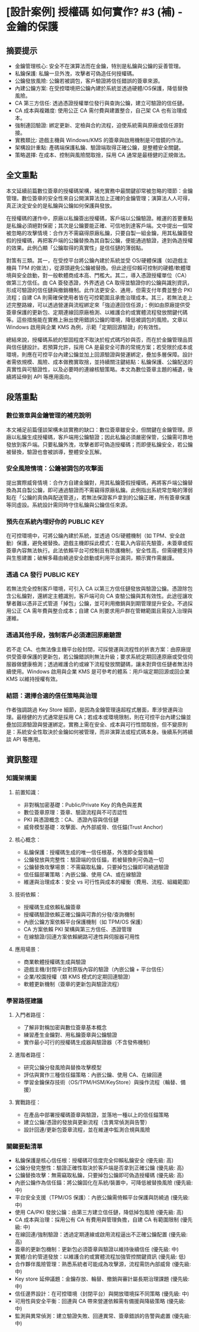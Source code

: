 # [設計案例] 授權碼 如何實作? #3 (補) - 金鑰的保護

## 摘要提示
- 金鑰管理核心: 安全不在演算法而在金鑰，特別是私鑰與公鑰的妥善管理。
- 私鑰保護: 私鑰一旦外洩，攻擊者可偽造任何授權碼。
- 公鑰發放風險: 公鑰若被調包，客戶驗證將信任錯誤的簽章來源。
- 內建公鑰方案: 在受控環境把公鑰內建於系統並透過硬體/OS保護，降低替換風險。
- CA 第三方信任: 透過憑證授權單位發行與查詢公鑰，建立可驗證的信任鏈。
- CA 成本與複雜度: 使用公正 CA 需付費與建置整合，自己架 CA 也有治理成本。
- 強制連回驗證: 綁定更新、定檢與合約流程，迫使系統需與原廠或信任源對接。
- 實務類比: 遊戲主機與 Windows/KMS 的簽章與啟用機制是可借鏡的作法。
- 架構設計重點: 產碼端保護私鑰、驗證端取得正確公鑰，是整體安全關鍵。
- 策略選擇: 在成本、控制與風險間取捨，採用 CA 通常是最穩健的正規做法。

## 全文重點
本文延續前篇數位簽章的授權碼架構，補充實務中最關鍵卻常被忽略的環節：金鑰管理。數位簽章的安全性來自公開演算法加上正確的金鑰管理；演算法人人可得，真正決定安全的是私鑰與公鑰如何保護與發放。

在授權碼的運作中，原廠以私鑰簽出授權碼，客戶端以公鑰驗證。維運的首要重點是私鑰必須絕對保密；其次是公鑰要能正確、可信地到達客戶端。文中提出一個常被忽略的攻擊情境：合作方不需竊得原廠私鑰，只要自製一組金鑰，用其私鑰簽發假的授權碼，再把客戶端的公鑰替換為其自製公鑰，便能通過驗證，達到偽造授權的效果。此例凸顯「公鑰取得的真實性」是信任鏈的薄弱點。

對策有三類。其一，在受控平台將公鑰內建於系統並受 OS/硬體保護（如遊戲主機與 TPM 的做法），從源頭避免公鑰被替換。但此途徑仰賴可控制的硬體/軟體環境與安全啟動，對一般軟體商成本高、門檻大。其二，導入憑證授權單位（CA）做第三方信任。由 CA 簽發憑證，外界透過 CA 取得並驗證你的公鑰與識別資訊，形成可驗證的信任鏈與撤銷機制。此作法更安全、通用，但需支付年費並整合 PKI 流程；自建 CA 則需確保使用者皆在可控範圍且承擔治理成本。其三，若無法走上述完整路線，可以透過營運與流程綁定來「強迫連回信任源」：例如由原廠提供受簽章保護的更新包、定期連線回原廠檢測、以維護合約或實體流程發放關鍵代碼等。這些措施能在實務上揪出使用錯誤公鑰的環境，降低被調包的風險。文章以 Windows 啟用與企業 KMS 為例，示範「定期回源驗證」的有效性。

總結來說，授權碼系統的堅固程度不取決於程式碼巧妙與否，而在於金鑰管理品質與信任鏈設計。若預算允許，採用 CA 是最安全可靠的常規方案；若受限於成本或環境，則應在可控平台內建公鑰並加上回源驗證與營運綁定，疊加多層保障。設計者需依規模、風險、成本做務實取捨，並持續關注鍵結點：私鑰保護、公鑰配送的真實性與可驗證性，以及必要時的連線核驗策略。本文為數位簽章主題的補遺，後續將延伸到 API 等應用面向。

## 段落重點
### 數位簽章與金鑰管理的補充說明
本文補足前篇僅談架構未談實務的缺口：數位簽章雖安全，但關鍵在金鑰管理。原廠以私鑰生成授權碼，客戶端用公鑰驗證；因此私鑰必須嚴密保管，公鑰需可靠地發放到客戶端。只要私鑰外洩，攻擊者即可偽造授權碼；而即便私鑰安全，若公鑰被替換，驗證也會被誤導，整體安全瓦解。

### 安全風險情境：公鑰被調包的攻擊面
提出實際威脅情境：合作方自建金鑰對，用其私鑰簽假授權碼，再將客戶端公鑰替換為其自製公鑰，即可通過驗證而不需竊得原廠私鑰。此例指出系統常忽略的薄弱點在「公鑰的真偽與配送管道」，若無法保證客戶拿到的公鑰正確，所有簽章保護等同虛設。系統設計需同時守住私鑰與公鑰信任來源。

### 預先在系統內埋好你的 PUBLIC KEY
在可控環境中，可將公鑰內建於系統，並透過 OS/硬體機制（如 TPM、安全啟動）保護，避免被替換。遊戲主機即採此模式：在載入內容前先驗簽，未簽章或假簽章內容無法執行。此法依賴平台可控制且有防護機制，安全性高，但需硬體支持與生態建置；破解多藉由繞過安全啟動或利用平台漏洞，顯示實作需嚴謹。

### 透過 CA 發行 PUBLIC KEY
若無法完全控制客戶環境，可引入 CA 以第三方信任鏈發放與驗證公鑰。憑證除包含公私鑰對，還綁定主體識別，客戶端可向 CA 查驗公鑰與其有效性。此途徑讓攻擊者難以憑非正式管道「掉包」公鑰，並可利用撤銷與到期管理提升安全。不過採用公正 CA 需年費與整合成本；自建 CA 則要求用戶群在管轄範圍且需投入治理與運維。

### 透過其他手段，強制客戶必須連回原廠驗證
若不走 CA、也無法像主機平台般封閉，可採營運與流程性的折衷方案：由原廠提供受簽章保護的更新包，若公鑰錯誤則無法升級；要求系統定期回連原廠或受信伺服器做健康檢測；透過維護合約或線下流程發放關鍵碼，讓未對齊信任鏈者無法持續使用。Windows 啟用與企業 KMS 是可參考的體系：用戶端定期回源或回企業 KMS 以維持授權有效。

### 結語：選擇合適的信任策略與治理
作者強調跳過 Key Store 細節，是因為金鑰管理遠超程式層面，牽涉營運與治理。最穩健的方式通常是採用 CA；若成本或環境限制，則在可控平台內建公鑰並疊加回源驗證與營運綁定。實務上需在安全、成本與可行性間取捨，但不變原則是：系統安全性取決於金鑰如何被管理，而非演算法或程式碼本身。後續系列將續談 API 等應用。

## 資訊整理

### 知識架構圖
1. 前置知識：
   - 非對稱加密基礎：Public/Private Key 的角色與差異
   - 數位簽章原理：簽章、驗證流程與不可否認性
   - PKI 與憑證概念：CA、憑證內容與信任鏈
   - 威脅模型基礎：攻擊面、內外部威脅、信任錨(Trust Anchor)

2. 核心概念：
   - 私鑰保護：授權碼生成的唯一信任根基，外洩即全盤皆輸
   - 公鑰發放與完整性：驗證端的信任錨，若被替換則可偽造一切
   - 公鑰替換攻擊場景：不需竊取私鑰，只要掉包公鑰即可繞過驗證
   - 信任錨部署策略：內嵌公鑰、使用 CA、或在線驗證
   - 維運與治理成本：安全 vs 可行性與成本的權衡（費用、流程、組織範圍）

3. 技術依賴：
   - 授權碼生成依賴私鑰簽章
   - 授權碼驗證依賴正確公鑰與可靠的分發/查詢機制
   - 內嵌公鑰方案依賴平台保護機制（如 TPM/OS 保護）
   - CA 方案依賴 PKI 架構與第三方信任、憑證管理
   - 在線驗證/回連方案依賴網路可達性與伺服器可用性

4. 應用場景：
   - 商業軟體授權碼生成與驗證
   - 遊戲主機/封閉平台對原版內容的驗證（內嵌公鑰 + 平台信任）
   - 企業/校園授權（類 KMS 模式的定期回連驗證）
   - 軟體更新機制（簽章的更新包與驗證流程）

### 學習路徑建議
1. 入門者路徑：
   - 了解非對稱加密與數位簽章基本概念
   - 練習產生金鑰對、用私鑰簽章與公鑰驗證
   - 實作最小可行的授權碼生成器與驗證器（不含發佈機制）

2. 進階者路徑：
   - 研究公鑰分發風險與替換攻擊模型
   - 評估與實作三種信任錨策略：內嵌公鑰、使用 CA、在線回連
   - 學習金鑰保存技術（OS/TPM/HSM/KeyStore）與操作流程（輪替、備援）

3. 實戰路徑：
   - 在產品中部署授權碼簽章與驗證，並落地一種以上的信任錨策略
   - 建立公鑰/憑證的發放與更新流程（含異常偵測與告警）
   - 設計回連/更新包簽章流程，並在維運中監測合規與風險

### 關鍵要點清單
- 私鑰保護是核心信任根：授權碼可信度完全仰賴私鑰安全 (優先級: 高)
- 公鑰分發完整性：驗證正確性取決於客戶端是否拿到正確公鑰 (優先級: 高)
- 公鑰替換攻擊：無需竊取私鑰，只要掉包公鑰即可偽造授權碼 (優先級: 高)
- 內嵌公鑰作為信任錨：將公鑰固化在系統/裝置中，可降低被替換風險 (優先級: 中)
- 平台安全支援（TPM/OS 保護）：內嵌公鑰需倚賴平台保護與防繞過 (優先級: 中)
- 使用 CA/PKI 發放公鑰：由第三方建立信任鏈，降低掉包風險 (優先級: 高)
- CA 成本與治理：採用公有 CA 有費用與管理負擔，自建 CA 有範圍限制 (優先級: 中)
- 在線回連/強制驗證：透過定期連線或啟用流程逼出不正確公鑰配置 (優先級: 高)
- 簽章的更新包機制：更新包必須簽章與驗證以維持後續信任 (優先級: 中)
- 實體/合約管道發放：以維護合約或實體流程加強管控關鍵資訊 (優先級: 低)
- 合作夥伴風險管理：熟悉系統者可能成為攻擊源，流程需防內部威脅 (優先級: 中)
- Key store 延伸議題：金鑰存放、輪替、撤銷與審計屬長期治理課題 (優先級: 中)
- 信任邊界設計：在可控環境（封閉平台）與開放環境採不同策略 (優先級: 中)
- 可用性與安全平衡：回連與 CA 帶來營運依賴需有備援與降級策略 (優先級: 中)
- 監測與異常偵測：建立驗證失敗、回連異常、簽章錯誤的告警與處置 (優先級: 中)